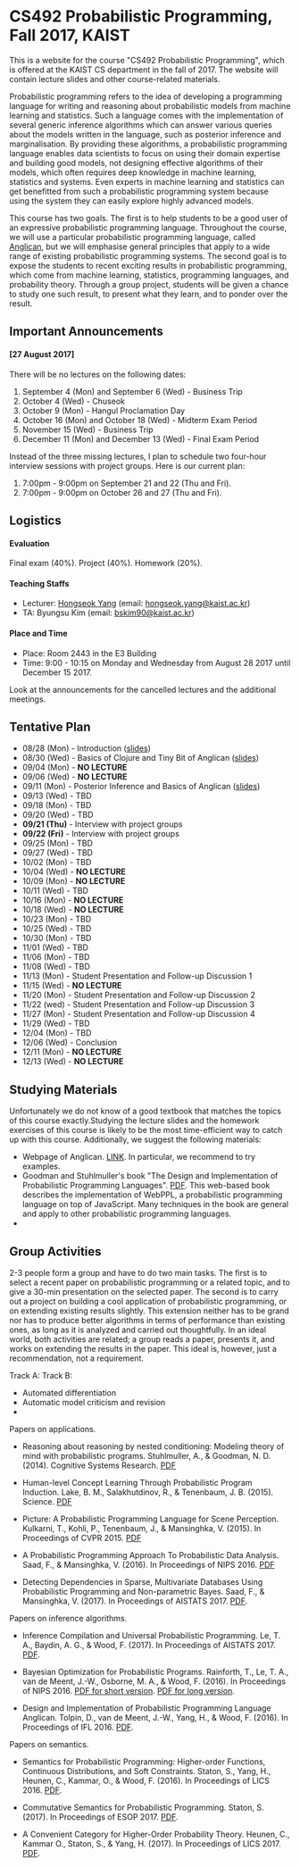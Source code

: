 # CS492 Probabilistic Programming, Fall 2017, KAIST 

This is a website for the course "CS492 Probabilistic Programming", which is offered 
at the KAIST CS department in the fall of 2017. The website will contain lecture slides
and other course-related materials.

Probabilistic programming refers to the idea of developing a programming 
language for writing and reasoning about probabilistic models from machine learning 
and statistics. Such a language comes with the implementation of several generic
inference algorithms which can answer various queries about the models written 
in the language, such as posterior inference and marginalisation. By providing these
algorithms, a probabilistic programming language
enables data scientists to focus on using their domain expertise and
building good models, not designing 
effective algorithms of their models, which often requires deep knowledge
in machine learning, statistics and systems. Even experts in machine learning
and statistics can get benefitted from such a probabilistic programming system
because using the system they can easily explore highly advanced models.

This course has two goals. The first is to help students to be a good user
of an expressive probabilistic programming language. 
Throughout the course, we will use a particular probabilistic
programming language, called [Anglican](http://www.robots.ox.ac.uk/~fwood/anglican/),
but we will emphasise general principles that apply to a wide range of existing probabilistic
programming systems. The second goal is to expose the students to recent exciting results
in probabilistic programming, which come from machine learning, statistics, 
programming languages, and probability theory. 
Through a group project, students will be given a chance to study one such result,
to present what they learn, and to ponder over the result.

## Important Announcements

#### [27 August 2017]

There will be no lectures on the following dates:
1. September 4 (Mon) and September 6 (Wed) - Business Trip
2. October 4 (Wed) - Chuseok
3. October 9 (Mon) - Hangul Proclamation Day
4. October 16 (Mon) and October 18 (Wed) - Midterm Exam Period
5. November 15 (Wed) - Business Trip
6. December 11 (Mon) and December 13 (Wed) - Final Exam Period

Instead of the three missing lectures, I plan to schedule two four-hour
interview sessions with project groups. Here is our current plan:
1. 7:00pm - 9:00pm on September 21 and 22 (Thu and Fri).
2. 7:00pm - 9:00pm on October 26 and 27 (Thu and Fri).

## Logistics

#### Evaluation

Final exam (40%). Project (40%). Homework (20%).

#### Teaching Staffs

* Lecturer: [Hongseok Yang](https://cs.kaist.ac.kr/people/view?idx=552&kind=faculty&menu=160) (email: hongseok.yang@kaist.ac.kr)
* TA: Byungsu Kim (email: bskim90@kaist.ac.kr)

#### Place and Time

* Place: Room 2443 in the E3 Building
* Time: 9:00 - 10:15 on Monday and Wednesday from August 28 2017 until December 15 2017. 

Look at the announcements for the cancelled lectures and the additional meetings.

## Tentative Plan

* 08/28 (Mon) - Introduction ([slides](https://github.com/hongseok-yang/probprog17/blob/master/Lectures/Lecture1/Lecture1.pdf))
* 08/30 (Wed) - Basics of Clojure and Tiny Bit of Anglican ([slides](https://github.com/hongseok-yang/probprog17/blob/master/Lectures/Lecture2/Lecture2.pdf))
* 09/04 (Mon) - **NO LECTURE** 
* 09/06 (Wed) - **NO LECTURE**
* 09/11 (Mon) - Posterior Inference and Basics of Anglican ([slides](https://github.com/hongseok-yang/probprog17/blob/master/Lectures/Lecture3/Lecture3.pdf))
* 09/13 (Wed) - TBD 
* 09/18 (Mon) - TBD 
* 09/20 (Wed) - TBD 
* __**09/21 (Thu)**__ - Interview with project groups
* __**09/22 (Fri)**__ - Interview with project groups
* 09/25 (Mon) - TBD 
* 09/27 (Wed) - TBD 
* 10/02 (Mon) - TBD
* 10/04 (Wed) - **NO LECTURE**
* 10/09 (Mon) - **NO LECTURE**
* 10/11 (Wed) - TBD
* 10/16 (Mon) - **NO LECTURE**
* 10/18 (Wed) - **NO LECTURE**
* 10/23 (Mon) - TBD
* 10/25 (Wed) - TBD
* 10/30 (Mon) - TBD
* 11/01 (Wed) - TBD
* 11/06 (Mon) - TBD
* 11/08 (Wed) - TBD
* 11/13 (Mon) - Student Presentation and Follow-up Discussion 1
* 11/15 (Wed) - **NO LECTURE**
* 11/20 (Mon) - Student Presentation and Follow-up Discussion 2
* 11/22 (wed) - Student Presentation and Follow-up Discussion 3
* 11/27 (Mon) - Student Presentation and Follow-up Discussion 4
* 11/29 (Wed) - TBD
* 12/04 (Mon) - TBD
* 12/06 (Wed) - Conclusion
* 12/11 (Mon) - **NO LECTURE**
* 12/13 (Wed) - **NO LECTURE**

## Studying Materials

Unfortunately we do not know of a good textbook that matches the topics of this course exactly.Studying the lecture slides and the homework exercises of this course is likely to be the most time-efficient way to catch up with this course. Additionally, we suggest
the following materials:

* Webpage of Anglican. [LINK](http://www.robots.ox.ac.uk/~fwood/anglican/). In particular, we recommend to try examples. 
* Goodman and Stuhlmuller's book "The Design and Implementation of Probabilistic Programming Languages". [PDF](http://dippl.org/). This web-based book describes the implementation of WebPPL, a probabilistic programming language on top of JavaScript. Many techniques in the book are general and apply to other probabilistic programming languages.
* 

## Group Activities

2-3 people form a group and have to do two main tasks. The first is to select a recent paper on probabilistic programming or a related topic, and to give a 30-min presentation on the selected paper. The second is to carry out a project on building a cool application of probabilistic programming, or on extending existing results slightly. This extension neither has to be grand nor has to produce better algorithms in terms of performance than existing ones, as long as it is analyzed and carried out thoughtfully. In an ideal world, both activities are related; a group reads a paper, presents it, and works on extending the results in the paper. This ideal is, however, just a recommendation, not a requirement.

Track A:
Track B:

* Automated differentiation 
* Automatic model criticism and revision
* 

Papers on applications.

* Reasoning about reasoning by nested conditioning: Modeling theory of mind with probabilistic programs. Stuhlmuller, A., & Goodman, N. D. (2014). Cognitive Systems Research. [PDF](http://ac.els-cdn.com/S1389041713000387/1-s2.0-S1389041713000387-main.pdf?_tid=ccc56dc0-8ad0-11e7-b2eb-00000aacb35e&acdnat=1503801685_7dbb093f8f7c45aa3334424c07f5349d)

* Human-level Concept Learning Through Probabilistic Program Induction. Lake, B. M., Salakhutdinov, R., & Tenenbaum, J. B. (2015). Science. [PDF](http://science.sciencemag.org/content/sci/350/6266/1332.full.pdf)

* Picture: A Probabilistic Programming Language for Scene Perception. Kulkarni, T., Kohli, P., Tenenbaum, J., & Mansinghka, V. (2015). In Proceedings of CVPR 2015. [PDF](https://mrkulk.github.io/www_cvpr15/1999.pdf)

* A Probabilistic Programming Approach To Probabilistic Data Analysis. 
Saad, F., & Mansinghka, V. (2016). In Proceedings of NIPS 2016. [PDF](https://papers.nips.cc/paper/6060-a-probabilistic-programming-approach-to-probabilistic-data-analysis.pdf)

* Detecting Dependencies in Sparse, Multivariate Databases Using Probabilistic Programming and Non-parametric Bayes. Saad, F., & Mansinghka, V. (2017). In Proceedings of AISTATS 2017. [PDF](http://proceedings.mlr.press/v54/saad17a/saad17a.pdf).

Papers on inference algorithms.

* Inference Compilation and Universal Probabilistic Programming. 
Le, T. A., Baydin, A. G., & Wood, F. (2017). In Proceedings of AISTATS 2017.
[PDF](https://arxiv.org/pdf/1610.09900.pdf).

* Bayesian Optimization for Probabilistic Programs. 
Rainforth, T., Le, T. A., van de Meent, J.-W., Osborne, M. A., & Wood, F. (2016). 
In Proceedings of NIPS 2016. [PDF for short version](http://www.robots.ox.ac.uk/~fwood/assets/pdf/rainforth-nips-2016.pdf). [PDF for long version](http://www.robots.ox.ac.uk/~twgr/assets/pdf/rainforth2016BOPP.pdf).

* Design and Implementation of Probabilistic Programming Language Anglican. 
Tolpin, D., van de Meent, J.-W., Yang, H., & Wood, F. (2016). 
In Proceedings of IFL 2016. [PDF](https://arxiv.org/pdf/1608.05263.pdf).

Papers on semantics.

* Semantics for Probabilistic Programming: Higher-order Functions, Continuous Distributions, and Soft Constraints. Staton, S., Yang, H., Heunen, C., Kammar, O., & Wood, F. (2016). 
In Proceedings of LICS 2016. [PDF](https://arxiv.org/pdf/1601.04943.pdf).

* Commutative Semantics for Probabilistic Programming.  Staton, S. (2017). In Proceedings of ESOP 2017. [PDF](http://www.cs.ox.ac.uk/people/samuel.staton/papers/esop2017.pdf).

* A Convenient Category for Higher-Order Probability Theory. Heunen, C., Kammar O., Staton, S., & Yang, H. (2017). In Proceedings of LICS 2017. [PDF](https://arxiv.org/pdf/1701.02547.pdf).



